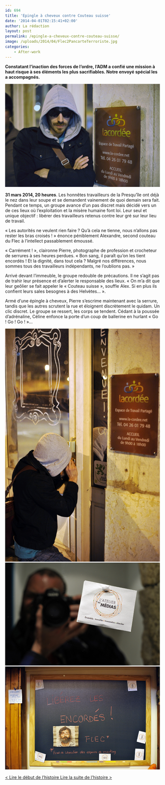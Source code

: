 ```yaml
---
id: 694
title: 'Epingle à cheveux contre Couteau suisse'
date: '2014-04-01T02:15:41+02:00'
author: La rédaction
layout: post
permalink: /epingle-a-cheveux-contre-couteau-suisse/
image: /uploads/2014/04/Flec2PancarteTerroriste.jpg
categories:
    - After-work
---
```


**Constatant l’inaction des forces de l’ordre, l’ADM a confié une mission à haut risque à ses éléments les plus sacrifiables. Notre envoyé spécial les a accompagnés.**

![Illustration](/uploads/2014/04/Flec2PancarteTerroriste.jpg)

**31 mars 2014, 20 heures**. Les honnêtes travailleurs de la Presqu’île ont déjà le nez dans leur soupe et se demandent vainement de quoi demain sera fait. Pendant ce temps, un groupe avance d’un pas discret mais décidé vers un de ces lieux où l’exploitation et la misère humaine font loi. Leur seul et unique objectif : libérer des travailleurs retenus contre leur gré sur leur lieu de travail.

« Les autorités ne veulent rien faire ? Qu’à cela ne tienne, nous n’allons pas rester les bras croisés ! » énonce péniblement Alexandre, second couteau du Flec à l’intellect passablement émoussé.

« Carrément ! », claironne Pierre, photographe de profession et crocheteur de serrures à ses heures perdues. « Bon sang, il paraît qu’on les tient encordés ! Et la dignité, dans tout cela ? Malgré nos différences, nous sommes tous des travailleurs indépendants, ne l’oublions pas. »

Arrivé devant l’immeuble, le groupe redouble de précautions. Il ne s’agit pas de trahir leur présence et d’alerter le responsable des lieux. « On m’a dit que leur geôlier se fait appeler le « Couteau suisse », souffle Alex. Si en plus ils confient leurs sales besognes à des Helvètes… ».

Armé d’une épingle à cheveux, Pierre s’escrime maintenant avec la serrure, tandis que les autres scrutent la rue et éloignent discrètement le quidam. Un clic discret. Le groupe se ressert, les corps se tendent. Cédant à la poussée d’adrénaline, Céline enfonce la porte d’un coup de ballerine en hurlant « Go ! Go ! Go ! »…

![Illustration](/uploads/2014/04/Flec2CrochetageSeul1.jpg)
![Illustration](/uploads/2014/04/Flec2Photographe1.jpg)
![Illustration](/uploads/2014/04/LiberezEncordesReprisJustice1.jpg)

[&lt; Lire le début de l’histoire ](/le-bruit-court-la-police-se-tait/ "Le bruit court, la police se tait") [Lire la suite de l’histoire &gt;](/ex-otages-ca-a-ete-lescalade/ "Ex-otages : « ça a été l’escalade »")
